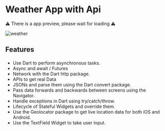# Weather App with Api

⚠️ There is a app preview, please wait for loading ⚠




![weather](https://user-images.githubusercontent.com/105821762/177422358-50c87e3e-7011-4f5c-b05a-ba55d9f0da01.gif)



## <p>Features</p>
<ul>
<li>Use Dart to perform asynchronous tasks.</li>
<li>Async and await / Futures</li>
<li>Network with the Dart http package.</li>
<li>APIs to get real Data</li>
<li>JSONs and parse them using the Dart convert package.</li>
<li>Pass data forwards and backwards between screens using the Navigator.</li>
<li>Handle exceptions in Dart using try/catch/throw.</li>
<li>Lifecycle of Stateful Widgets and override them.</li>
<li>Use the Geolocator package to get live location data for both iOS and Android.</li>
 <li>Use the TextField Widget to take user input.</li>
</u>

